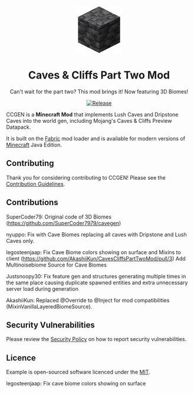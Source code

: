 <div align="center">

<img alt="CCGEN Icon" src="src/main/resources/assets/ccgen/icon.png" width="128">

# Caves & Cliffs Part Two Mod

Can't wait for the part two? This mod brings it! Now featuring 3D Biomes!

<!-- todo: replace 494721 with your CurseForge project id -->
[![Release](https://img.shields.io/github/v/release/AkashiiKun/CavesCliffsPartTwoMod?style=for-the-badge&include_prereleases&sort=semver)][releases]
</div>

CCGEN is a **Minecraft Mod** that implements Lush Caves and Dripstone Caves into the world gen, including Mojang's Caves & Cliffs Preview Datapack.

It is built on the [Fabric][fabric] mod loader and is available for modern
versions of [Minecraft][minecraft] Java Edition.

## Contributing

Thank you for considering contributing to CCGEN! Please see the
[Contribution Guidelines][contributing].

## Contributions

SuperCoder79: Original code of 3D Biomes (https://github.com/SuperCoder7979/cavegen)

nyuppo: Fix with Cave Biomes replacing all caves with Dripstone and Lush Caves only.

legosteenjaap: 
Fix Cave Biome colors showing on surface and Mixins to client (https://github.com/AkashiiKun/CavesCliffsPartTwoMod/pull/3)
Add Multinoisebiome Source for Cave Biomes

Justsnoopy30:
Fix feature gen and structures generating multiple times in the same place causing duplicate spawned entities and extra unnecessary server load during generation

AkashiiKun:
Replaced @Override to @Inject for mod compatibilities (MixinVanillaLayeredBiomeSource).

## Security Vulnerabilities

Please review the [Security Policy][security] on how to report security
vulnerabilities.

## Licence

<!-- todo: see https://choosealicense.com -->
Example is open-sourced software licenced under the [MIT][licence].

[contributing]: .github/CONTRIBUTING.md
[curseforge]: https://curseforge.com/minecraft/mc-mods/ccgen
[curseforge:files]: https://curseforge.com/minecraft/mc-mods/ccgen/files
[fabric]: https://fabricmc.net/
[licence]: https://opensource.org/licenses/MIT
[minecraft]: https://minecraft.net/
[releases]: https://github.com/AkashiiKun/CavesCliffsPartTwoMod/releases
[security]: .github/SECURITY.md

legosteenjaap: Fix cave biome colors showing on surface 
